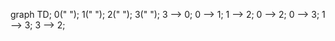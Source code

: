 graph TD;
0(" ");
1(" ");
2(" ");
3(" ");
	3 --> 0;
	0 --> 1;
	1 --> 2;
	0 --> 2;
	0 --> 3;
	1 --> 3;
	3 --> 2;
